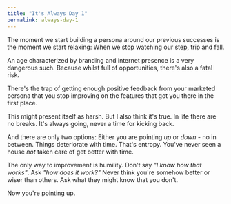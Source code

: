 ```yaml
---
title: "It's Always Day 1"
permalink: always-day-1
---
```


The moment we start building a persona around our previous successes is the moment we start relaxing: When we stop watching our step, trip and fall.

An age characterized by branding and internet presence is a very dangerous such. Because whilst full of opportunities, there's also a fatal risk.

There's the trap of getting enough positive feedback from your marketed persona that you stop improving on the features that got you there in the first place.

This might present itself as harsh. But I also think it's true. In life there are no breaks. It's always going, never a time for kicking back.

And there are only two options: Either you are pointing _up_ or _down_ - no in between. Things deteriorate with time. That's entropy. You've never seen a house _not_ taken care of get better with time.

The only way to improvement is humility. Don't say _"I know how that works"_. Ask _"how does it work?"_ Never think you're somehow better or wiser than others. Ask what they might know that you don't.

Now you're pointing up.
